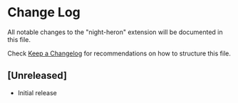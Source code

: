 # Change Log

All notable changes to the "night-heron" extension will be documented in this file.

Check [Keep a Changelog](http://keepachangelog.com/) for recommendations on how to structure this file.

## [Unreleased]

- Initial release
